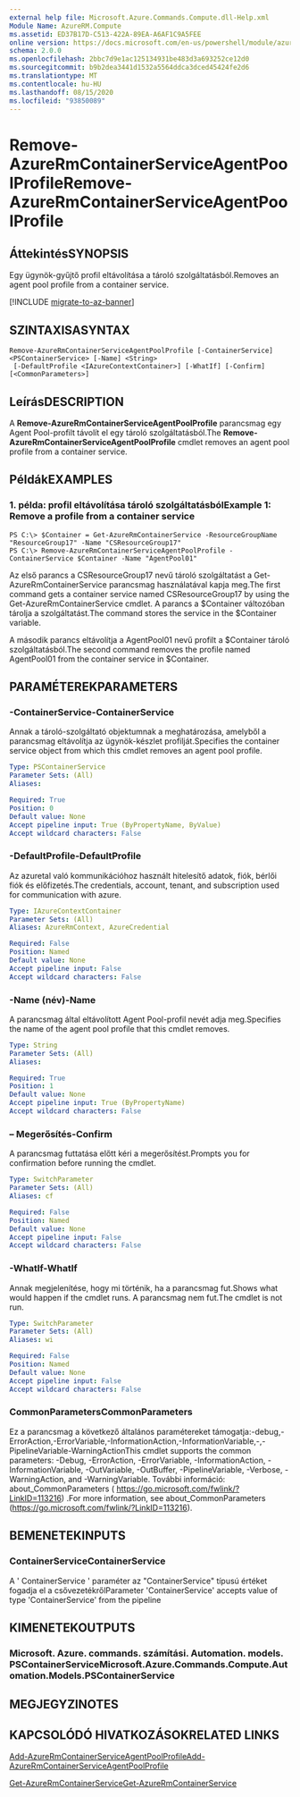 ```yaml
---
external help file: Microsoft.Azure.Commands.Compute.dll-Help.xml
Module Name: AzureRM.Compute
ms.assetid: ED37B17D-C513-422A-89EA-A6AF1C9A5FEE
online version: https://docs.microsoft.com/en-us/powershell/module/azurerm.compute/remove-azurermcontainerserviceagentpoolprofile
schema: 2.0.0
ms.openlocfilehash: 2bbc7d9e1ac125134931be483d3a693252ce12d0
ms.sourcegitcommit: b9b2dea3441d1532a5564ddca3dced45424fe2d6
ms.translationtype: MT
ms.contentlocale: hu-HU
ms.lasthandoff: 08/15/2020
ms.locfileid: "93850089"
---
```

# <span data-ttu-id="56d20-101">Remove-AzureRmContainerServiceAgentPoolProfile</span><span class="sxs-lookup"><span data-stu-id="56d20-101">Remove-AzureRmContainerServiceAgentPoolProfile</span></span>

## <span data-ttu-id="56d20-102">Áttekintés</span><span class="sxs-lookup"><span data-stu-id="56d20-102">SYNOPSIS</span></span>
<span data-ttu-id="56d20-103">Egy ügynök-gyűjtő profil eltávolítása a tároló szolgáltatásból.</span><span class="sxs-lookup"><span data-stu-id="56d20-103">Removes an agent pool profile from a container service.</span></span>

[!INCLUDE [migrate-to-az-banner](../../includes/migrate-to-az-banner.md)]

## <span data-ttu-id="56d20-104">SZINTAXISA</span><span class="sxs-lookup"><span data-stu-id="56d20-104">SYNTAX</span></span>

```
Remove-AzureRmContainerServiceAgentPoolProfile [-ContainerService] <PSContainerService> [-Name] <String>
 [-DefaultProfile <IAzureContextContainer>] [-WhatIf] [-Confirm] [<CommonParameters>]
```

## <span data-ttu-id="56d20-105">Leírás</span><span class="sxs-lookup"><span data-stu-id="56d20-105">DESCRIPTION</span></span>
<span data-ttu-id="56d20-106">A **Remove-AzureRmContainerServiceAgentPoolProfile** parancsmag egy Agent Pool-profilt távolít el egy tároló szolgáltatásból.</span><span class="sxs-lookup"><span data-stu-id="56d20-106">The **Remove-AzureRmContainerServiceAgentPoolProfile** cmdlet removes an agent pool profile from a container service.</span></span>

## <span data-ttu-id="56d20-107">Példák</span><span class="sxs-lookup"><span data-stu-id="56d20-107">EXAMPLES</span></span>

### <span data-ttu-id="56d20-108">1. példa: profil eltávolítása tároló szolgáltatásból</span><span class="sxs-lookup"><span data-stu-id="56d20-108">Example 1: Remove a profile from a container service</span></span>
```
PS C:\> $Container = Get-AzureRmContainerService -ResourceGroupName "ResourceGroup17" -Name "CSResourceGroup17" 
PS C:\> Remove-AzureRmContainerServiceAgentPoolProfile -ContainerService $Container -Name "AgentPool01"
```

<span data-ttu-id="56d20-109">Az első parancs a CSResourceGroup17 nevű tároló szolgáltatást a Get-AzureRmContainerService parancsmag használatával kapja meg.</span><span class="sxs-lookup"><span data-stu-id="56d20-109">The first command gets a container service named CSResourceGroup17 by using the Get-AzureRmContainerService cmdlet.</span></span>
<span data-ttu-id="56d20-110">A parancs a $Container változóban tárolja a szolgáltatást.</span><span class="sxs-lookup"><span data-stu-id="56d20-110">The command stores the service in the $Container variable.</span></span>

<span data-ttu-id="56d20-111">A második parancs eltávolítja a AgentPool01 nevű profilt a $Container tároló szolgáltatásból.</span><span class="sxs-lookup"><span data-stu-id="56d20-111">The second command removes the profile named AgentPool01 from the container service in $Container.</span></span>

## <span data-ttu-id="56d20-112">PARAMÉTEREK</span><span class="sxs-lookup"><span data-stu-id="56d20-112">PARAMETERS</span></span>

### <span data-ttu-id="56d20-113">-ContainerService</span><span class="sxs-lookup"><span data-stu-id="56d20-113">-ContainerService</span></span>
<span data-ttu-id="56d20-114">Annak a tároló-szolgáltató objektumnak a meghatározása, amelyből a parancsmag eltávolítja az ügynök-készlet profilját.</span><span class="sxs-lookup"><span data-stu-id="56d20-114">Specifies the container service object from which this cmdlet removes an agent pool profile.</span></span>

```yaml
Type: PSContainerService
Parameter Sets: (All)
Aliases: 

Required: True
Position: 0
Default value: None
Accept pipeline input: True (ByPropertyName, ByValue)
Accept wildcard characters: False
```

### <span data-ttu-id="56d20-115">-DefaultProfile</span><span class="sxs-lookup"><span data-stu-id="56d20-115">-DefaultProfile</span></span>
<span data-ttu-id="56d20-116">Az azuretal való kommunikációhoz használt hitelesítő adatok, fiók, bérlői fiók és előfizetés.</span><span class="sxs-lookup"><span data-stu-id="56d20-116">The credentials, account, tenant, and subscription used for communication with azure.</span></span>

```yaml
Type: IAzureContextContainer
Parameter Sets: (All)
Aliases: AzureRmContext, AzureCredential

Required: False
Position: Named
Default value: None
Accept pipeline input: False
Accept wildcard characters: False
```

### <span data-ttu-id="56d20-117">-Name (név)</span><span class="sxs-lookup"><span data-stu-id="56d20-117">-Name</span></span>
<span data-ttu-id="56d20-118">A parancsmag által eltávolított Agent Pool-profil nevét adja meg.</span><span class="sxs-lookup"><span data-stu-id="56d20-118">Specifies the name of the agent pool profile that this cmdlet removes.</span></span>

```yaml
Type: String
Parameter Sets: (All)
Aliases: 

Required: True
Position: 1
Default value: None
Accept pipeline input: True (ByPropertyName)
Accept wildcard characters: False
```

### <span data-ttu-id="56d20-119">– Megerősítés</span><span class="sxs-lookup"><span data-stu-id="56d20-119">-Confirm</span></span>
<span data-ttu-id="56d20-120">A parancsmag futtatása előtt kéri a megerősítést.</span><span class="sxs-lookup"><span data-stu-id="56d20-120">Prompts you for confirmation before running the cmdlet.</span></span>

```yaml
Type: SwitchParameter
Parameter Sets: (All)
Aliases: cf

Required: False
Position: Named
Default value: None
Accept pipeline input: False
Accept wildcard characters: False
```

### <span data-ttu-id="56d20-121">-WhatIf</span><span class="sxs-lookup"><span data-stu-id="56d20-121">-WhatIf</span></span>
<span data-ttu-id="56d20-122">Annak megjelenítése, hogy mi történik, ha a parancsmag fut.</span><span class="sxs-lookup"><span data-stu-id="56d20-122">Shows what would happen if the cmdlet runs.</span></span> <span data-ttu-id="56d20-123">A parancsmag nem fut.</span><span class="sxs-lookup"><span data-stu-id="56d20-123">The cmdlet is not run.</span></span>

```yaml
Type: SwitchParameter
Parameter Sets: (All)
Aliases: wi

Required: False
Position: Named
Default value: None
Accept pipeline input: False
Accept wildcard characters: False
```

### <span data-ttu-id="56d20-124">CommonParameters</span><span class="sxs-lookup"><span data-stu-id="56d20-124">CommonParameters</span></span>
<span data-ttu-id="56d20-125">Ez a parancsmag a következő általános paramétereket támogatja:-debug,-ErrorAction,-ErrorVariable,-InformationAction,-InformationVariable,-,-PipelineVariable-WarningAction</span><span class="sxs-lookup"><span data-stu-id="56d20-125">This cmdlet supports the common parameters: -Debug, -ErrorAction, -ErrorVariable, -InformationAction, -InformationVariable, -OutVariable, -OutBuffer, -PipelineVariable, -Verbose, -WarningAction, and -WarningVariable.</span></span> <span data-ttu-id="56d20-126">További információ: about_CommonParameters ( https://go.microsoft.com/fwlink/?LinkID=113216) .</span><span class="sxs-lookup"><span data-stu-id="56d20-126">For more information, see about_CommonParameters (https://go.microsoft.com/fwlink/?LinkID=113216).</span></span>

## <span data-ttu-id="56d20-127">BEMENETEK</span><span class="sxs-lookup"><span data-stu-id="56d20-127">INPUTS</span></span>

### <span data-ttu-id="56d20-128">ContainerService</span><span class="sxs-lookup"><span data-stu-id="56d20-128">ContainerService</span></span>
<span data-ttu-id="56d20-129">A ' ContainerService ' paraméter az "ContainerService" típusú értéket fogadja el a csővezetékről</span><span class="sxs-lookup"><span data-stu-id="56d20-129">Parameter 'ContainerService' accepts value of type 'ContainerService' from the pipeline</span></span>

## <span data-ttu-id="56d20-130">KIMENETEK</span><span class="sxs-lookup"><span data-stu-id="56d20-130">OUTPUTS</span></span>

### <span data-ttu-id="56d20-131">Microsoft. Azure. commands. számítási. Automation. models. PSContainerService</span><span class="sxs-lookup"><span data-stu-id="56d20-131">Microsoft.Azure.Commands.Compute.Automation.Models.PSContainerService</span></span>

## <span data-ttu-id="56d20-132">MEGJEGYZI</span><span class="sxs-lookup"><span data-stu-id="56d20-132">NOTES</span></span>

## <span data-ttu-id="56d20-133">KAPCSOLÓDÓ HIVATKOZÁSOK</span><span class="sxs-lookup"><span data-stu-id="56d20-133">RELATED LINKS</span></span>

[<span data-ttu-id="56d20-134">Add-AzureRmContainerServiceAgentPoolProfile</span><span class="sxs-lookup"><span data-stu-id="56d20-134">Add-AzureRmContainerServiceAgentPoolProfile</span></span>](./Add-AzureRmContainerServiceAgentPoolProfile.md)

[<span data-ttu-id="56d20-135">Get-AzureRmContainerService</span><span class="sxs-lookup"><span data-stu-id="56d20-135">Get-AzureRmContainerService</span></span>](./Get-AzureRmContainerService.md)


